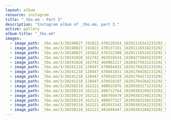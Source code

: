 ```yaml
---
layout: album
resource: instagram
title: "_tbo.em - Part 3"
description: "Instagram album of _tbo.em, part 3."
active: gallery
album-title: "_tbo.em"
images:
  - image_path: _tbo.em/3/20240827_191822_470128354_18291116341233292_4563932053412086774_n.jpg
  - image_path: _tbo.em/3/20240827_191822_470137191_18291116518233292_3278891067415439566_n.jpg
  - image_path: _tbo.em/3/20240827_191822_470152300_18291116524233292_6215714633717443295_n.jpg
  - image_path: _tbo.em/3/20241020_162742_463919534_18284275843233292_4184137947920366932_n.jpg
  - image_path: _tbo.em/3/20241020_162742_464062217_18284275831233292_8346109393007803520_n.jpg
  - image_path: _tbo.em/3/20241218_120447_470664433_18291784291233292_4033506089440097868_n.jpg
  - image_path: _tbo.em/3/20241218_120447_470841831_18291784282233292_573314827552233918_n.jpg
  - image_path: _tbo.em/3/20241218_120447_470910219_18291784273233292_191696107144342013_n.jpg
  - image_path: _tbo.em/3/20241218_120447_470918197_18291784264233292_5214910188927543183_n.jpg
  - image_path: _tbo.em/3/20250219_162121_480615976_18299383171233292_4251587461501133595_n.jpg
  - image_path: _tbo.em/3/20250219_162121_480712764_18299383189233292_2419155868098520441_n.jpg
  - image_path: _tbo.em/3/20250219_162121_480769479_18299383198233292_5962096322197760732_n.jpg
  - image_path: _tbo.em/3/20250219_162121_480877327_18299383150233292_7824014660306887844_n.jpg
  - image_path: _tbo.em/3/20250219_162121_481031542_18299383162233292_5012136361511366614_n.jpg
  - image_path: _tbo.em/3/20250219_162121_481048447_18299383180233292_5158194753406672054_n.jpg
---
```

